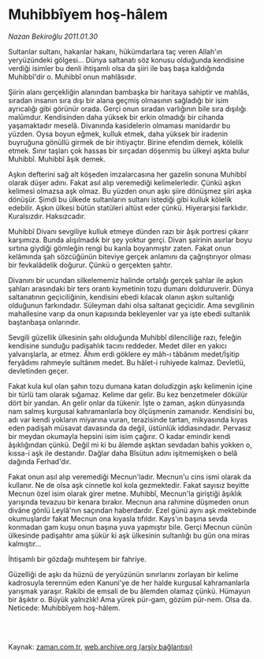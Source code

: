 # Muhibbîyem hoş-hâlem

*Nazan Bekiroğlu 2011.01.30*

<td class="columnist-detail">
<p>Sultanlar sultanı, hakanlar hakanı, hükümdarlara taç veren Allah'ın yeryüzündeki gölgesi... Dünya saltanatı söz konusu olduğunda kendisine verdiği isimler bu denli ihtişamlı olsa da şiiri ile baş başa kaldığında Muhibbî'dir o. Muhibbî onun mahlâsıdır.</p>
<p>
<div id="haberMetinDiv">
<p>Şiirin alanı gerçekliğin alanından bambaşka bir haritaya sahiptir ve mahlâs, sıradan insanın sıra dışı bir alana geçmiş olmasının sağladığı bir isim ayrıcalığı gibi görünür orada. Gerçi onun sıradan varlığının bile sıra dışılığı malûmdur. Kendisinden daha yüksek bir erkin olmadığı bir cihanda yaşamaktadır meselâ. Divanında kasidelerin olmaması manidardır bu yüzden. Oysa boyun eğmek, kulluk etmek, daha yüksek bir iradenin buyruğuna gönüllü girmek de bir ihtiyaçtır. Birine efendim demek, kölelik etmek. Sınır taşları çok hassas bir sırçadan döşenmiş bu ülkeyi aşkta bulur Muhibbî. Muhibbî âşık demek.
<p>Aşkın defterini sağ alt köşeden imzalarcasına her gazelin sonuna Muhibbî olarak düşer adını. Fakat asıl alıp veremediği kelimelerledir. Çünkü aşkın kelimesi olmazsa aşk olmaz. Bu yüzden onun aşkı şiire dönüşmez şiiri aşka dönüşür. Şimdi bu ülkede sultanların sultanı istediği gibi kulluk kölelik edebilir. Aşkın ülkesi bütün statüleri altüst eder çünkü. Hiyerarşisi farklıdır. Kuralsızdır. Haksızcadır.
<p>Muhibbî Divanı sevgiliye kulluk etmeye dünden razı bir âşık portresi çıkarır karşımıza. Bunda alışılmadık bir şey yoktur gerçi. Divan şairinin asırlar boyu sırtına giydiği gömleğin rengi bu kanla boyanmıştır zaten. Fakat onun kelâmında şah sözcüğünün biteviye gerçek anlamını da çağrıştırıyor olması bir fevkalâdelik doğurur. Çünkü o gerçekten şahtır.
<p>Divanını bir ucundan silkelememiz halinde ortalığı gerçek şahlar ile aşkın şahları arasındaki bir ters orantı kıymetinin tozu dumanı dolduruverir. Dünya saltanatının geçiciliğinin, kendisini ebedi kılacak olanın aşkın sultanlığı olduğunun farkındadır. Süleyman dahi olsa saltanat geçicidir. Ama sevgilinin mahallesine varıp da onun kapısında bekleyenler var ya işte ebedi sultanlık baştanbaşa onlarındır.
<p>Sevgili güzellik ülkesinin şahı olduğunda Muhibbî dilenciliğe razı, feleğin kendisine sunduğu padişahlık tacını reddeder. Medet diler en yakıcı yalvarışlarla, ar etmez. Âhım erdi göklere ey mâh-ı tâbânım medet/İşitip feryâdımı rahmeyle sultânım medet. Bu hâlet-i ruhiyede kalmaz. Devletlü, devletinden geçer.
<p>Fakat kula kul olan şahın tozu dumana katan doludizgin aşkı kelimenin içine bir türlü tam olarak sığamaz. Kelime dar gelir. Bu kez benzetmeler dökülür dört bir yandan. An gelir onlar da tükenir. İşte o zaman, aşkın dünyasında nam salmış kurgusal kahramanlarla boy ölçüşmenin zamanıdır. Kendisini bu, adı var kendi yokların miyarına vuran, terazisinde tartan, mikyasında kıyas eden padişah müsavat davasında da değil, üstünlük iddiasındadır. Pervasız bir meydan okumayla hepsini isim isim çağırır. O kadar emindir kendi âşıklığından çünkü. Değil mi ki bu âlemde aşktan sevdadan bahis yokken o, kıssa-i aşk ile destandır. Dağlar daha Bîsütun adını işitmemişken o belâ dağında Ferhad'dır.
<p>Fakat onun asıl alıp veremediği Mecnun'ladır. Mecnun'u cins ismi olarak da kullanır. Ne de olsa aşk cinnetle kol kola gezmektedir. Fakat sayısız beyitte Mecnun özel isim olarak girer metne. Muhibbî, Mecnun'la giriştiği âşıklık yarışında tevazuu bir kenara bırakır. Mecnun ana rahmine düşmeden onun divâne gönlü Leylâ'nın saçından haberdardır. Ezel günü aynı aşk mektebinde okumuşlardır fakat Mecnun ona kıyasla tıfıldır. Kays'ın başına sevda konmadan gam kuşu onun başına yuva yapmıştır bile. Gerçi Mecnun cünûn ülkesinde padişahtır ama şükür ki aşk ülkesinin sultanlığı bu gün ona miras kalmıştır...
<p>İhtişamlı bir gözdağı muhteşem bir fahriye.
<p>Güzelliği de aşkı da hüznü de yeryüzünün sınırlarını zorlayan bir kelime kadrosuyla terennüm eden Kanuni'ye de her halde kurgusal kahramanlarla yarışmak yaraşır. Rakibi de emsali de bu âlemden olamaz çünkü. Hümayun bir âşıktır o. Büyük yalnızlık! Ama yürek pür-gam, gözüm pür-nem. Olsa da. Neticede: Muhibbîyem hoş-hâlem.</p></p></p></p></p></p></p></p></p></div>
</p>


<p><br>
		 </br></p></td>

Kaynak: [zaman.com.tr](http://zaman.com.tr/yazar.do?yazino=1086325), [web.archive.org (arşiv bağlantısı)](http://web.archive.org/web/20110426084107/http://www.zaman.com.tr:80/yazar.do?yazino=1086325)
